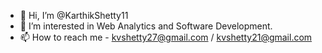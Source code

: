 - 👋 Hi, I’m @KarthikShetty11
- 👀 I’m interested in Web Analytics and Software Development.
- 📫 How to reach me - kvshetty27@gmail.com / kvshetty21@gmail.com

<!---
KarthikShetty11/KarthikShetty11 is a ✨ special ✨ repository because its `README.md` (this file) appears on your GitHub profile.
You can click the Preview link to take a look at your changes.
--->
